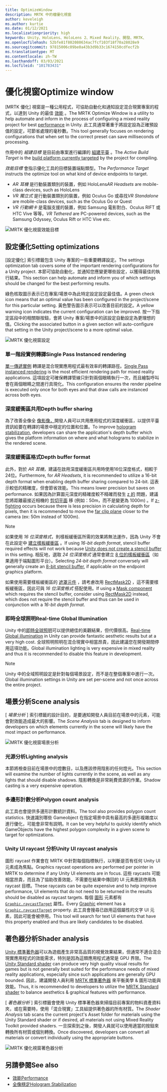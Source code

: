 ```yaml
---
title: OptimizeWindow
description: MRTK 中的檔優化視窗
author: keveleigh
ms.author: kurtie
ms.date: 01/12/2021
ms.localizationpriority: high
keywords: Unity、HoloLens、HoloLens 2、Mixed Reality、開發、MRTK、
ms.openlocfilehash: 52bfe81f802080634ac7fcf103f18f70a28028e9
ms.sourcegitcommit: 97815006c09be0a43b3d9b33c1674150cdfecf2b
ms.translationtype: MT
ms.contentlocale: zh-TW
ms.lasthandoff: 03/03/2021
ms.locfileid: "101783431"
---
```

# <a name="optimize-window"></a><span data-ttu-id="5dc73-104">優化視窗</span><span class="sxs-lookup"><span data-stu-id="5dc73-104">Optimize window</span></span>

<span data-ttu-id="5dc73-105">[MRTK 優化] 視窗是一種公用程式，可協助自動化和通知設定混合現實專案的程式，以達到 Unity 的最佳 [效能](../../performance/PerfGettingStarted.md) 。</span><span class="sxs-lookup"><span data-stu-id="5dc73-105">The MRTK Optimize Window is a utility to help automate and inform in the process of configuring a mixed reality project for best [performance](../../performance/PerfGettingStarted.md) in Unity.</span></span> <span data-ttu-id="5dc73-106">此工具通常著重于將設定設為正確預設值的設定，可節省處理的毫秒數。</span><span class="sxs-lookup"><span data-stu-id="5dc73-106">This tool generally focuses on rendering configurations that when set to the correct preset can save milliseconds of processing.</span></span>

<span data-ttu-id="5dc73-107">作用中的 *組建目標* 是目前由專案進行編譯的 [組建平臺](https://docs.unity3d.com/Manual/BuildSettings.html) 。</span><span class="sxs-lookup"><span data-stu-id="5dc73-107">The *Active Build Target* is the [build platform currently targeted](https://docs.unity3d.com/Manual/BuildSettings.html) by the project for compiling.</span></span>

<span data-ttu-id="5dc73-108">*效能目標* 會指示優化工具的目標裝置端點類型。</span><span class="sxs-lookup"><span data-stu-id="5dc73-108">The *Performance Target* instructs the optimize tool on what kind of device endpoints to target.</span></span>

- <span data-ttu-id="5dc73-109">*AR 耳機* 是行動裝置類別的裝置，例如 HoloLens</span><span class="sxs-lookup"><span data-stu-id="5dc73-109">*AR Headsets* are mobile-class devices, such as HoloLens</span></span>
- <span data-ttu-id="5dc73-110">*VR 獨立式* 是行動裝置類別的裝置，例如 Oculus Go 或尋找</span><span class="sxs-lookup"><span data-stu-id="5dc73-110">*VR Standalone* are mobile-class devices, such as the Oculus Go or Quest</span></span>
- <span data-ttu-id="5dc73-111">*VR 行動網卡* 是電腦支援的裝置，例如 Samsung 電影對白、Oculus RIFT 或 HTC Vive 等等。</span><span class="sxs-lookup"><span data-stu-id="5dc73-111">*VR Tethered* are PC-powered devices, such as the Samsung Odyssey, Oculus Rift or HTC Vive etc.</span></span>

![MRTK 優化視窗效能目標](../images/performance/OptimizeWindowPerformanceTarget.jpg)

## <a name="setting-optimizations"></a><span data-ttu-id="5dc73-113">設定優化</span><span class="sxs-lookup"><span data-stu-id="5dc73-113">Setting optimizations</span></span>

<span data-ttu-id="5dc73-114">[設定優化] 索引標籤包含 Unity 專案的一些重要轉譯設定。</span><span class="sxs-lookup"><span data-stu-id="5dc73-114">The settings optimization tab covers some of the important rendering configurations for a Unity project.</span></span> <span data-ttu-id="5dc73-115">本節可協助自動化，並通知您應變更哪些設定，以獲得最佳的執行結果。</span><span class="sxs-lookup"><span data-stu-id="5dc73-115">This section can help automate and inform you of which settings should be changed for the best performing results.</span></span>

<span data-ttu-id="5dc73-116">綠色核取圖示表示已在專案/場景中為此特定設定設定最佳值。</span><span class="sxs-lookup"><span data-stu-id="5dc73-116">A green check icon means that an optimal value has been configured in the project/scene for this particular setting.</span></span> <span data-ttu-id="5dc73-117">黃色警告圖示表示可以改善目前的設定。</span><span class="sxs-lookup"><span data-stu-id="5dc73-117">A yellow warning icon indicates the current configuration can be improved.</span></span> <span data-ttu-id="5dc73-118">按一下指定區段中的相關聯按鈕，會將 Unity 專案/場景中的該設定自動設定為更理想的值。</span><span class="sxs-lookup"><span data-stu-id="5dc73-118">Clicking the associated button in a given section will auto-configure that setting in the Unity project/scene to a more optimal value.</span></span>

![MRTK 優化視窗設定](../images/performance/OptimizeWindow_Settings.png)

### <a name="single-pass-instanced-rendering"></a><span data-ttu-id="5dc73-120">單一階段實例轉譯</span><span class="sxs-lookup"><span data-stu-id="5dc73-120">Single Pass Instanced rendering</span></span>

<span data-ttu-id="5dc73-121">[單一傳遞實例](https://docs.unity3d.com/Manual/SinglePassInstancing.html) 轉譯是混合現實應用程式最有效率的轉譯路徑。</span><span class="sxs-lookup"><span data-stu-id="5dc73-121">[Single Pass instanced rendering](https://docs.unity3d.com/Manual/SinglePassInstancing.html) is the most efficient rendering path for mixed reality applications.</span></span> <span data-ttu-id="5dc73-122">這項設定可確保轉譯管線只針對兩個眼睛執行一次，而且繪製呼叫會在兩個眼睛之間進行具現化。</span><span class="sxs-lookup"><span data-stu-id="5dc73-122">This configuration ensures the render pipeline is executed only once for both eyes and that draw calls are instanced across both eyes.</span></span>

### <a name="depth-buffer-sharing"></a><span data-ttu-id="5dc73-123">深度緩衝區共用</span><span class="sxs-lookup"><span data-stu-id="5dc73-123">Depth buffer sharing</span></span>

<span data-ttu-id="5dc73-124">為了改善全像全 [像影像，](../../performance/hologram-Stabilization.md)開發人員可以共用應用程式的深度緩衝區，以提供平臺資訊給要在轉譯的場景中穩定的位置和位置。</span><span class="sxs-lookup"><span data-stu-id="5dc73-124">To improve [hologram stabilization](../../performance/hologram-Stabilization.md), developers can share the application's depth buffer which gives the platform information on where and what holograms to stabilize in the rendered scene.</span></span>

### <a name="depth-buffer-format"></a><span data-ttu-id="5dc73-125">深度緩衝區格式</span><span class="sxs-lookup"><span data-stu-id="5dc73-125">Depth buffer format</span></span>

<span data-ttu-id="5dc73-126">此外，對於 *AR 耳機*，建議在啟用深度緩衝區共用時使用16位深度格式，相較于24位。</span><span class="sxs-lookup"><span data-stu-id="5dc73-126">Furthermore, for *AR Headsets*, it is recommended to utilize a 16-bit depth format when enabling depth buffer sharing compared to 24-bit.</span></span> <span data-ttu-id="5dc73-127">這表示較低的精確度，但會節省效能。</span><span class="sxs-lookup"><span data-stu-id="5dc73-127">This means lower precision but saves on performance.</span></span> <span data-ttu-id="5dc73-128">如果因為計算圖元深度的精確度較不精確而發生 [z 的](https://en.wikipedia.org/wiki/Z-fighting) 問題，建議您將距離最接近相機的 [剪切平面](https://docs.unity3d.com/Manual/class-Camera.html) 移 (例如：50m，而不是變更為 1000m) 。</span><span class="sxs-lookup"><span data-stu-id="5dc73-128">If [z-fighting](https://en.wikipedia.org/wiki/Z-fighting) occurs because there is less precision in calculating depth for pixels, then it is recommended to move the [far clip plane](https://docs.unity3d.com/Manual/class-Camera.html) closer to the camera (ex: 50m instead of 1000m).</span></span>

> [!NOTE]
> <span data-ttu-id="5dc73-129">如果使用 *16 位深度格式*，則樣板緩衝區所需的效果將無法運作，因為 Unity 不會在此設定中 [建立樣板緩衝區](https://docs.unity3d.com/ScriptReference/RenderTexture-depth.html) 。</span><span class="sxs-lookup"><span data-stu-id="5dc73-129">If using *16-bit depth format*, stencil buffer required effects will not work because [Unity does not create a stencil buffer](https://docs.unity3d.com/ScriptReference/RenderTexture-depth.html) in this setting.</span></span> <span data-ttu-id="5dc73-130">相反地，選取 *24 位深度格式* 通常會建立 [8 位的樣板緩衝區](https://docs.unity3d.com/Manual/SL-Stencil.html)（如果適用于端點圖形平台）。</span><span class="sxs-lookup"><span data-stu-id="5dc73-130">Selecting *24-bit depth format* conversely will generally create an [8-bit stencil buffer](https://docs.unity3d.com/Manual/SL-Stencil.html), if applicable on the endpoint graphics platform.</span></span>
>
> <span data-ttu-id="5dc73-131">如果使用需要樣板緩衝區的 [遮罩元件](https://docs.unity3d.com/Manual/script-Mask.html) ，請考慮改用 [RectMask2D](https://docs.unity3d.com/Manual/script-RectMask2D.html) ，這不需要樣板緩衝區，因此可與 *16 位深度格式* 搭配使用。</span><span class="sxs-lookup"><span data-stu-id="5dc73-131">If using a [Mask component](https://docs.unity3d.com/Manual/script-Mask.html) which requires the stencil buffer, consider using [RectMask2D](https://docs.unity3d.com/Manual/script-RectMask2D.html) instead, which does not require the stencil buffer and thus can be used in conjunction with a *16-bit depth format*.</span></span>

### <a name="real-time-global-illumination"></a><span data-ttu-id="5dc73-132">即時全球照明</span><span class="sxs-lookup"><span data-stu-id="5dc73-132">Real-time Global Illumination</span></span>

<span data-ttu-id="5dc73-133">Unity 中的[即時全球照明](https://docs.unity3d.com/Manual/GIIntro.html)可以提供絕佳的美觀結果，但代價很高。</span><span class="sxs-lookup"><span data-stu-id="5dc73-133">[Real-time Global illumination](https://docs.unity3d.com/Manual/GIIntro.html) in Unity can provide fantastic aesthetic results but at a very high cost.</span></span> <span data-ttu-id="5dc73-134">全球照明照明在混合現實中相當昂貴，因此建議您在開發期間停用這項功能。</span><span class="sxs-lookup"><span data-stu-id="5dc73-134">Global illumination lighting is very expensive in mixed reality and thus it is recommended to disable this feature in development.</span></span>

> [!NOTE]
> <span data-ttu-id="5dc73-135">Unity 中的全域照明設定是針對每個場景設定，而不是在整個專案中進行一次。</span><span class="sxs-lookup"><span data-stu-id="5dc73-135">Global illumination settings in Unity are set per-scene and not once across the entire project.</span></span>

## <a name="scene-analysis"></a><span data-ttu-id="5dc73-136">場景分析</span><span class="sxs-lookup"><span data-stu-id="5dc73-136">Scene analysis</span></span>

<span data-ttu-id="5dc73-137">[ *場景分析* ] 索引標籤的設計目的，是要通知開發人員目前在場景中的元素，可能會對效能造成最大的影響。</span><span class="sxs-lookup"><span data-stu-id="5dc73-137">The *Scene Analysis* tab is designed to inform developers on which elements currently in the scene will likely have the most impact on performance.</span></span>

![MRTK 優化視窗場景分析](../images/performance/OptimizeWindow_SceneAnalysis.png)

### <a name="lighting-analysis"></a><span data-ttu-id="5dc73-139">光源分析</span><span class="sxs-lookup"><span data-stu-id="5dc73-139">Lighting analysis</span></span>

<span data-ttu-id="5dc73-140">本節將檢查目前在場景中的燈數目，以及應該停用陰影的任何燈光。</span><span class="sxs-lookup"><span data-stu-id="5dc73-140">This section will examine the number of lights currently in the scene, as well as any lights that should disable shadows.</span></span> <span data-ttu-id="5dc73-141">陰影轉換是非常耗費資源的作業。</span><span class="sxs-lookup"><span data-stu-id="5dc73-141">Shadow casting is a very expensive operation.</span></span>

### <a name="polygon-count-analysis"></a><span data-ttu-id="5dc73-142">多邊形計數分析</span><span class="sxs-lookup"><span data-stu-id="5dc73-142">Polygon count analysis</span></span>

<span data-ttu-id="5dc73-143">此工具也會提供多邊形計數統計資料。</span><span class="sxs-lookup"><span data-stu-id="5dc73-143">The tool also provides polygon count statistics.</span></span> <span data-ttu-id="5dc73-144">快速識別哪些 Gameobject 在指定場景中具有最高的多邊形複雜度以進行優化，可能會非常有説明。</span><span class="sxs-lookup"><span data-stu-id="5dc73-144">It can be very helpful to quickly identify which GameObjects have the highest polygon complexity in a given scene to target for optimizations.</span></span>

### <a name="unity-ui-raycast-analysis"></a><span data-ttu-id="5dc73-145">Unity UI raycast 分析</span><span class="sxs-lookup"><span data-stu-id="5dc73-145">Unity UI raycast analysis</span></span>

<span data-ttu-id="5dc73-146">圖形 raycast 作業會在 MRTK 中針對每個指標執行，以判斷是否有任何 Unity UI 元素成為焦點。</span><span class="sxs-lookup"><span data-stu-id="5dc73-146">Graphics raycast operations are performed per pointer in MRTK to determine if any Unity UI elements are in focus.</span></span> <span data-ttu-id="5dc73-147">這些 raycasts 可能相當昂貴，而且為了協助改善效能，不需要在結果中傳回的 UI 元素應該停用為 raycast 目標。</span><span class="sxs-lookup"><span data-stu-id="5dc73-147">These raycasts can be quite expensive and to help improve performance, UI elements that do not need to be returned in the results should be disabled as raycast targets.</span></span> <span data-ttu-id="5dc73-148">每個 [圖形](https://docs.unity3d.com/2018.4/Documentation/ScriptReference/UI.Graphic.html) 元素都有 [`Graphic.raycastTarget`](https://docs.unity3d.com/2018.4/Documentation/ScriptReference/UI.Graphic-raycastTarget.html) 屬性。</span><span class="sxs-lookup"><span data-stu-id="5dc73-148">Every [Graphic](https://docs.unity3d.com/2018.4/Documentation/ScriptReference/UI.Graphic.html) element has a [`Graphic.raycastTarget`](https://docs.unity3d.com/2018.4/Documentation/ScriptReference/UI.Graphic-raycastTarget.html) property.</span></span> <span data-ttu-id="5dc73-149">此工具會搜尋已啟用這個屬性的文字 UI 元素，因此可能會被停用。</span><span class="sxs-lookup"><span data-stu-id="5dc73-149">This tool will search for text UI elements that have this property enabled and thus are likely candidates to be disabled.</span></span>

## <a name="shader-analysis"></a><span data-ttu-id="5dc73-150">著色器分析</span><span class="sxs-lookup"><span data-stu-id="5dc73-150">Shader analysis</span></span>

<span data-ttu-id="5dc73-151">[Unity 標準著色器](https://docs.unity3d.com/Manual/shader-StandardShader.html)可以為遊戲產生非常高品質的視覺效果結果，但通常不適合混合現實應用程式的效能需求，特別是因為這類應用程式通常是 GPU 界限。</span><span class="sxs-lookup"><span data-stu-id="5dc73-151">The [Unity Standard shader](https://docs.unity3d.com/Manual/shader-StandardShader.html) can produce very high quality visual results for games but is not generally best suited for the performance needs of mixed reality applications, especially since such applications are generally GPU bounded.</span></span> <span data-ttu-id="5dc73-152">因此，建議開發人員利用 [MRTK 標準著色器](../rendering/MRTKStandardShader.md) 來平衡美學 & 圖形功能與效能。</span><span class="sxs-lookup"><span data-stu-id="5dc73-152">Thus, it is recommended to developers to utilize the [MRTK Standard shader](../rendering/MRTKStandardShader.md) to balance aesthetics & graphical features with performance.</span></span>

<span data-ttu-id="5dc73-153">[ *著色器分析* ] 索引標籤會使用 Unity 標準著色器來掃描目前專案的物料資產資料夾，或在需要時，使用「混合現實」工具組提供著色器的所有材質。</span><span class="sxs-lookup"><span data-stu-id="5dc73-153">The *Shader Analysis* tab scans the current project's Asset folder for materials using the Unity Standard shader or if desired, all materials not using Mixed Reality Toolkit provided shaders.</span></span> <span data-ttu-id="5dc73-154">一旦探索到之後，開發人員就可以使用適當的按鈕來轉換所有材質或個別轉換。</span><span class="sxs-lookup"><span data-stu-id="5dc73-154">Once discovered, developers can convert all materials or convert individually using the appropriate buttons.</span></span>

![MRTK 優化視窗著色器分析](../images/performance/OptimizeWindow_ShaderAnalysis.png)

## <a name="see-also"></a><span data-ttu-id="5dc73-156">另請參閱</span><span class="sxs-lookup"><span data-stu-id="5dc73-156">See also</span></span>

- [<span data-ttu-id="5dc73-157">效能</span><span class="sxs-lookup"><span data-stu-id="5dc73-157">Performance</span></span>](../../performance/PerfGettingStarted.md)
- [<span data-ttu-id="5dc73-158">全像穩定</span><span class="sxs-lookup"><span data-stu-id="5dc73-158">Hologram Stabilization</span></span>](../../performance/hologram-stabilization.md)
